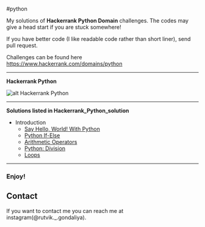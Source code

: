 #python
<p>
My solutions of <strong>Hackerrank Python Domain</strong> challenges. The codes may give a head start if you are stuck somewhere! 
</p>
<p>
 If you have better code (I like readable code rather than short liner), send pull request. 
 </p>
 <p>
 Challenges can be found here <a href="https://www.hackerrank.com/domains/python">https://www.hackerrank.com/domains/python</a>
</p>
<hr>
<b>Hackerrank Python</b>

![alt Hackerrank Python](https://www.hackerrank.com/domains/python?filters%5Bstatus%5D%5B%5D=solved&badge_type=python)

<hr>
<b>Solutions listed in Hackerrank_Python_solution</b>


- Introduction
   - [Say Hello, World! With Python](hackerrank_helloword.py)
   - [Python If-Else](hackerrank_if-else.py)
   - [Arithmetic Operators](hackerrank_arithmetic_operators.py)
   - [Python: Division](hackerrank_division.py)
   - [Loops](hackerrank_loops.py)
  

<hr>

<h3>Enjoy!</h3>

## Contact

If you want to contact me you can reach me at instagram(@rutvik._.gondaliya).
